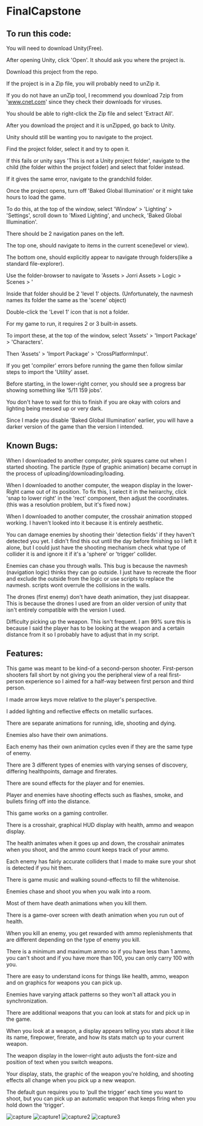 # FinalCapstone

## To run this code:

  You will need to download Unity(Free). 

  After opening Unity, click 'Open'. It should ask you where the project is.
  
  Download this project from the repo.
  
  If the project is in a Zip file, you will probably need to unZip it.
  
  If you do not have an unZip tool, I recommend you download 7zip from 'www.cnet.com' since they check their downloads for viruses.
  
  You should be able to right-click the Zip file and select 'Extract All'.
  
  After you download the project and it is unZipped, go back to Unity.
  
  Unity should still be wanting you to navigate to the project.
  
  Find the project folder, select it and try to open it.
  
  If this fails or unity says 'This is not a Unity project folder', navigate to the child (the folder within the project folder) and select that folder instead.
  
  If it gives the same error, navigate to the grandchild folder.
  
  Once the project opens, turn off 'Baked Global Illumination' or it might take hours to load the game. 
  
  To do this, at the top of the window, select 'Window' > 'Lighting' > 'Settings', scroll down to 'Mixed Lighting', and uncheck, 'Baked Global Illumination'.
  
  There should be 2 navigation panes on the left.
  
  The top one, should navigate to items in the current scene(level or view).
  
  The bottom one, should explicitly appear to navigate through folders(like a standard file-explorer).
  
  Use the folder-browser to navigate to 'Assets > Jorri Assets > Logic > Scenes > '
  
  Inside that folder should be 2 'level 1' objects. (Unfortunately, the navmesh names its folder the same as the 'scene' object)
  
  Double-click the 'Level 1' icon that is not a folder.
  
  For my game to run, it requires 2 or 3 built-in assets.
  
  To import these, at the top of the window, select 'Assets' > 'Import Package' > 'Characters'.
  
  Then 'Assets' > 'Import Package' > 'CrossPlatformInput'.
  
  If you get 'compiler' errors before running the game then follow similar steps to import the 'Utility' asset.
  
  Before starting, in the lower-right corner, you should see a progress bar showing something like '5/11 159 jobs'.
  
  You don't have to wait for this to finish if you are okay with colors and lighting being messed up or very dark.
  
  Since I made you disable 'Baked Global Illumination' earlier, you will have a darker version of the game than the version I intended.





## Known Bugs:
  
  When I downloaded to another computer, pink squares came out when I started shooting. The particle (type of graphic animation) became corrupt in the process of uploading/downloading/loading.
  
  When I downloaded to another computer, the weapon display in the lower-Right came out of its position. To fix this, I select it in the heirarchy, click 'snap to lower right' in the 'rect' component, then adjust the coordinates. (this was a resolution problem, but it's fixed now.)
  
  When I downloaded to another computer, the crosshair animation stopped working. I haven't looked into it because it is entirely aesthetic.
  
  You can damage enemies by shooting their 'detection fields' if they haven't detected you yet. I didn't find this out until the day before finishing so I left it alone, but I could just have the shooting mechanism check what type of collider it is and ignore it if it's a 'sphere' or 'trigger' collider.
  
  Enemies can chase you through walls. This bug is because the navmesh (navigation logic) thinks they can go outside. I just have to recreate the floor and exclude the outside from the logic or use scripts to replace the navmesh. scripts wont overrule the collisions in the walls.
  
  The drones (first enemy) don't have death animation, they just disappear. This is because the drones I used are from an older version of unity that isn't entirely compatible with the version I used.
  
  Difficulty picking up the weapon. This isn't frequent. I am 99% sure this is because I said the player has to be looking at the weapon and a certain distance from it so I probably have to adjust that in my script.





## Features:
  
  This game was meant to be kind-of a second-person shooter. First-person shooters fall short by not giving you the peripheral view of a real first-person experience so I aimed for a half-way between first person and third person.
  
  I made arrow keys move relative to the player's perspective.
  
  I added lighting and reflective effects on metallic surfaces.
  
  There are separate animations for running, idle, shooting and dying.
  
  Enemies also have their own animations.
  
  Each enemy has their own animation cycles even if they are the same type of enemy.
  
  There are 3 different types of enemies with varying senses of discovery, differing healthpoints, damage and firerates.
  
  There are sound effects for the player and for enemies.
  
  Player and enemies have shooting effects such as flashes, smoke, and bullets firing off into the distance.
  
  This game works on a gaming controller.
  
  There is a crosshair, graphical HUD display with health, ammo and weapon display.
  
  The health animates when it goes up and down, the crosshair animates when you shoot, and the ammo count keeps track of your ammo.
  
  Each enemy has fairly accurate colliders that I made to make sure your shot is detected if you hit them.
  
  There is game music and walking sound-effects to fill the whitenoise.
  
  Enemies chase and shoot you when you walk into a room.
  
  Most of them have death animations when you kill them.
  
  There is a game-over screen with death animation when you run out of health.
  
  When you kill an enemy, you get rewarded with ammo replenishments that are different depending on the type of enemy you kill.
  
  There is a minimum and maximum ammo so if you have less than 1 ammo, you can't shoot and if you have more than 100, you can only carry 100 with you.
  
  There are easy to understand icons for things like health, ammo, weapon and on graphics for weapons you can pick up.
  
  Enemies have varying attack patterns so they won't all attack you in synchronization.
  
  There are additional weapons that you can look at stats for and pick up in the game.
  
  When you look at a weapon, a display appears telling you stats about it like its name, firepower, firerate, and how its stats match up to your current weapon.
  
  The weapon display in the lower-right auto adjusts the font-size and position of text when you switch weapons.
  
  Your display, stats, the graphic of the weapon you're holding, and shooting effects all change when you pick up a new weapon.
  
  The default gun requires you to 'pull the trigger' each time you want to shoot, but you can pick up an automatic weapon that keeps firing when you hold down the 'trigger'.
  
![capture](https://user-images.githubusercontent.com/30512957/39795690-87c31ec4-5317-11e8-839e-fe0faeeb6797.PNG)
![capture1](https://user-images.githubusercontent.com/30512957/39795691-87d6c410-5317-11e8-935b-b8975a8bd05d.PNG)
![capture2](https://user-images.githubusercontent.com/30512957/39795692-87f22818-5317-11e8-85cd-393805ac2692.PNG)
![capture3](https://user-images.githubusercontent.com/30512957/39795693-8803212c-5317-11e8-80e5-ced717553e6b.PNG)

  
